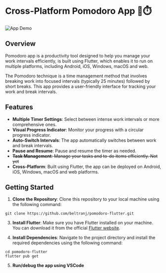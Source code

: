 # Cross-Platform Pomodoro App 🍅⏱️

![App Demo]()

## Overview

Pomodoro app is a productivity tool designed to help you manage your work intervals efficiently, is built using Flutter, which enables it to run on multiple platforms, including Android, iOS, Windows, macOS and web.

The Pomodoro technique is a time management method that involves breaking work into focused intervals (typically 25 minutes) followed by short breaks. This app provides a user-friendly interface for tracking your work and break intervals.

## Features

- **Multiple Timer Settings**: Select between intense work intervals or more comprehensive ones.
- **Visual Progress Indicator**: Monitor your progress with a circular progress indicator.
- **Auto-Switch Intervals**: The app automatically switches between work and break intervals.
- **Pause and Resume**: Pause and resume the timer as needed.
- ~~**Task Management**: Manage your tasks and to-do items efficiently. Not yet~~
- **Cross-Platform**: Built using Flutter, the app can be deployed on Android, iOS, Windows, macOS and web platforms.

## Getting Started

1. **Clone the Repository**: Clone this repository to your local machine using the following command:
```
git clone https://github.com/beltranj/pomodoro-flutter.git
```
3. **Install Flutter**: Make sure you have Flutter installed on your machine. You can download it from the official [Flutter website](https://flutter.dev/docs/get-started/install).

4. **Install Dependencies**: Navigate to the project directory and install the required dependencies using the following command:
```
cd pomodoro-flutter
flutter pub get
```
5. **Run/debug the app using VSCode**
